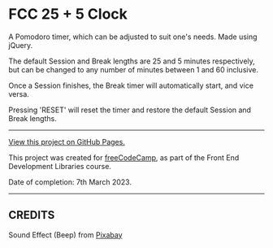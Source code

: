 # FCC 25 + 5 Clock

A Pomodoro timer, which can be adjusted to suit one's needs. Made using jQuery.

The default Session and Break lengths are 25 and 5 minutes respectively, but can be changed to any number of minutes between 1 and 60 inclusive.

Once a Session finishes, the Break timer will automatically start, and vice versa.

Pressing 'RESET' will reset the timer and restore the default Session and Break lengths.

---

[View this project on GitHub Pages.](https://sa9102.github.io/FCC-25-5-Clock/)

This project was created for [freeCodeCamp](https://www.freecodecamp.org/), as part of the Front End Development Libraries course.

Date of completion: 7th March 2023.

---

## CREDITS
Sound Effect (Beep) from [Pixabay](https://pixabay.com/sound-effects/?utm_source=link-attribution&amp;utm_medium=referral&amp;utm_campaign=music&amp;utm_content=6402)
